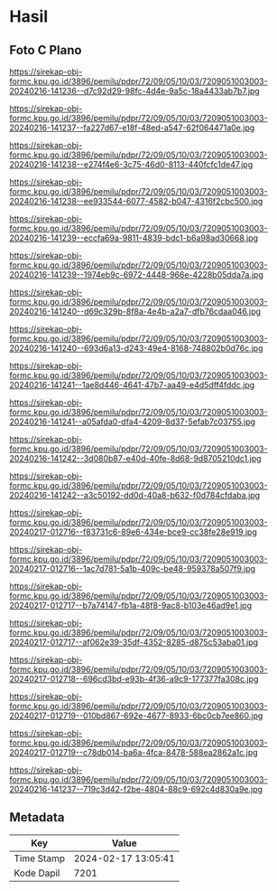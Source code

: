 # Hasil

## Foto C Plano

https://sirekap-obj-formc.kpu.go.id/3896/pemilu/pdpr/72/09/05/10/03/7209051003003-20240216-141236--d7c92d29-98fc-4d4e-9a5c-18a4433ab7b7.jpg

https://sirekap-obj-formc.kpu.go.id/3896/pemilu/pdpr/72/09/05/10/03/7209051003003-20240216-141237--fa227d67-e18f-48ed-a547-62f064471a0e.jpg

https://sirekap-obj-formc.kpu.go.id/3896/pemilu/pdpr/72/09/05/10/03/7209051003003-20240216-141238--e274f4e6-3c75-46d0-8113-440fcfc1de47.jpg

https://sirekap-obj-formc.kpu.go.id/3896/pemilu/pdpr/72/09/05/10/03/7209051003003-20240216-141238--ee933544-6077-4582-b047-4316f2cbc500.jpg

https://sirekap-obj-formc.kpu.go.id/3896/pemilu/pdpr/72/09/05/10/03/7209051003003-20240216-141239--eccfa69a-9811-4839-bdc1-b6a98ad30668.jpg

https://sirekap-obj-formc.kpu.go.id/3896/pemilu/pdpr/72/09/05/10/03/7209051003003-20240216-141239--1974eb9c-6972-4448-966e-4228b05dda7a.jpg

https://sirekap-obj-formc.kpu.go.id/3896/pemilu/pdpr/72/09/05/10/03/7209051003003-20240216-141240--d69c329b-8f8a-4e4b-a2a7-dfb76cdaa046.jpg

https://sirekap-obj-formc.kpu.go.id/3896/pemilu/pdpr/72/09/05/10/03/7209051003003-20240216-141240--693d6a13-d243-49e4-8168-748802b0d76c.jpg

https://sirekap-obj-formc.kpu.go.id/3896/pemilu/pdpr/72/09/05/10/03/7209051003003-20240216-141241--1ae8d446-4641-47b7-aa49-e4d5dff4fddc.jpg

https://sirekap-obj-formc.kpu.go.id/3896/pemilu/pdpr/72/09/05/10/03/7209051003003-20240216-141241--a05afda0-dfa4-4209-8d37-5efab7c03755.jpg

https://sirekap-obj-formc.kpu.go.id/3896/pemilu/pdpr/72/09/05/10/03/7209051003003-20240216-141242--3d080b87-e40d-40fe-8d68-9d8705210dc1.jpg

https://sirekap-obj-formc.kpu.go.id/3896/pemilu/pdpr/72/09/05/10/03/7209051003003-20240216-141242--a3c50192-dd0d-40a8-b632-f0d784cfdaba.jpg

https://sirekap-obj-formc.kpu.go.id/3896/pemilu/pdpr/72/09/05/10/03/7209051003003-20240217-012716--f83731c6-89e6-434e-bce9-cc38fe28e919.jpg

https://sirekap-obj-formc.kpu.go.id/3896/pemilu/pdpr/72/09/05/10/03/7209051003003-20240217-012716--1ac7d781-5a1b-409c-be48-959378a507f9.jpg

https://sirekap-obj-formc.kpu.go.id/3896/pemilu/pdpr/72/09/05/10/03/7209051003003-20240217-012717--b7a74147-fb1a-48f8-9ac8-b103e46ad9e1.jpg

https://sirekap-obj-formc.kpu.go.id/3896/pemilu/pdpr/72/09/05/10/03/7209051003003-20240217-012717--af062e39-35df-4352-8285-d875c53aba01.jpg

https://sirekap-obj-formc.kpu.go.id/3896/pemilu/pdpr/72/09/05/10/03/7209051003003-20240217-012718--696cd3bd-e93b-4f36-a9c9-177377fa308c.jpg

https://sirekap-obj-formc.kpu.go.id/3896/pemilu/pdpr/72/09/05/10/03/7209051003003-20240217-012719--010bd867-692e-4677-8933-6bc0cb7ee860.jpg

https://sirekap-obj-formc.kpu.go.id/3896/pemilu/pdpr/72/09/05/10/03/7209051003003-20240217-012719--c78db014-ba6a-4fca-8478-588ea2862a1c.jpg

https://sirekap-obj-formc.kpu.go.id/3896/pemilu/pdpr/72/09/05/10/03/7209051003003-20240216-141237--719c3d42-f2be-4804-88c9-692c4d830a9e.jpg


## Metadata

| Key        | Value               |
| ---------- | ------------------- |
| Time Stamp | 2024-02-17 13:05:41 |
| Kode Dapil | 7201                |




